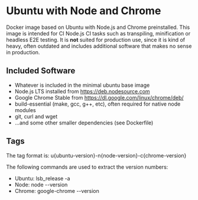 # Ubuntu with Node and Chrome

Docker image based on Ubuntu with Node.js and Chrome preinstalled.
This image is intended for CI Node.js CI tasks such as transpiling, minification or headless E2E testing.
It is **not** suited for production use, since it is kind of heavy, often outdated and includes additional software that makes no sense in production.

## Included Software

* Whatever is included in the minimal ubuntu base image
* Node.js LTS installed from https://deb.nodesource.com
* Google Chrome Stable from https://dl.google.com/linux/chrome/deb/
* build-essential (make, gcc, g++, etc), often required for native node modules
* git, curl and wget
* ...and some other smaller dependencies (see Dockerfile)

## Tags

The tag format is: u{ubuntu-version}-n{node-version}-c{chrome-version}

The following commands are used to extract the version numbers:

* Ubuntu: lsb_release -a
* Node: node --version
* Chrome: google-chrome --version
